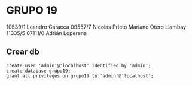 # GRUPO 19


10539/1 Leandro Caracca
09557/7 Nicolas Prieto
Mariano Otero Llambay 11335/5
07111/0 Adrián Loperena



## Crear db
```shell
create user 'admin'@'localhost' identified by 'admin';
create database grupo19;
grant all privileges on grupo19 to 'admin'@'localhost';
```
